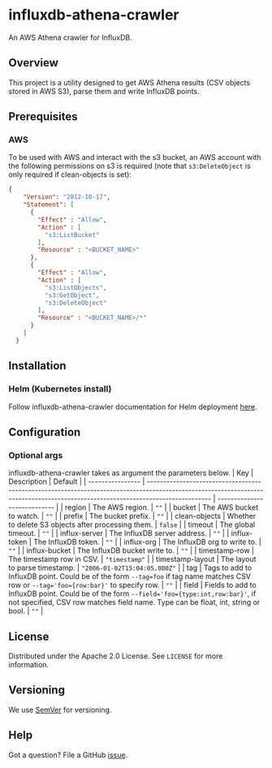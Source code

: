 # influxdb-athena-crawler
An AWS Athena crawler for InfluxDB.

## Overview
This project is a utility designed to get AWS Athena results (CSV objects stored in AWS S3), parse them and write InfluxDB points.

## Prerequisites

### <a id="Prerequisites_AWS"></a>AWS
To be used with AWS and interact with the s3 bucket, an AWS account with the following permissions on s3 is required (note that `s3:DeleteObject` is only required if clean-objects is set):
```json
{
    "Version": "2012-10-17",
    "Statement": [
      {
        "Effect" : "Allow",
        "Action" : [
          "s3:ListBucket"
        ],
        "Resource" : "<BUCKET_NAME>"
      },
      {
        "Effect" : "Allow",
        "Action" : [
          "s3:ListObjects",
          "s3:GetObject",
          "s3:DeleteObject"
        ],
        "Resource" : "<BUCKET_NAME>/*"
      }
    ]
  }
```

## Installation

### Helm (Kubernetes install)

Follow influxdb-athena-crawler documentation for Helm deployment [here](./helm/influxdb-athena-crawler).

## Configuration

### <a id="Configuration_Optional_args"></a>Optional args
influxdb-athena-crawler takes as argument the parameters below.
| Key              | Description                                                                                                                                                                     | Default                      |
| ---------------- | ------------------------------------------------------------------------------------------------------------------------------------------------------------------------------- | ---------------------------- |
| region           | The AWS region.                                                                                                                                                                 | `""`                         |
| bucket           | The AWS bucket to watch.                                                                                                                                                        | `""`                         |
| prefix           | The bucket prefix.                                                                                                                                                              | `""`                         |
| clean-objects    | Whether to delete S3 objects after processing them.                                                                                                                             | `false`                      |
| timeout          | The global timeout.                                                                                                                                                             | `""`                         |
| influx-server    | The InfluxDB server address.                                                                                                                                                    | `""`                         |
| influx-token     | The InfluxDB token.                                                                                                                                                             | `""`                         |
| influx-org       | The InfluxDB org to write to.                                                                                                                                                   | `""`                         |
| influx-bucket    | The InfluxDB bucket write to.                                                                                                                                                   | `""`                         |
| timestamp-row    | The timestamp row in CSV.                                                                                                                                                       | `"timestamp"`                |
| timestamp-layout | The layout to parse timestamp.                                                                                                                                                  | `"2006-01-02T15:04:05.000Z"` |
| tag              | Tags to add to InfluxDB point. Could be of the form `--tag=foo` if tag name matches CSV row or `--tag='foo={row:bar}'` to specify row.                                          | `""`                         |
| field            | Fields to add to InfluxDB point. Could be of the form `--field='foo={type:int,row:bar}'`, if not specified, CSV row matches field name. Type can be float, int, string or bool. | `""`                         |

## License
Distributed under the Apache 2.0 License. See `LICENSE` for more information.

## Versioning
We use [SemVer](http://semver.org/) for versioning.

## Help
Got a question?
File a GitHub [issue](https://github.com/quortex/influxdb-athena-crawler/issues).
